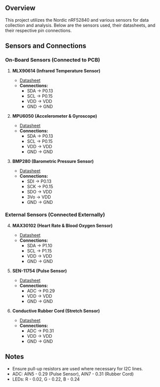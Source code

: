 ## Overview
This project utilizes the Nordic nRF52840 and various sensors for data collection and analysis. Below are the sensors used, their datasheets, and their respective pin connections.

## Sensors and Connections

### On-Board Sensors (Connected to PCB)

1. **MLX90614 (Infrared Temperature Sensor)**  
   - [Datasheet](https://www.melexis.com/en/documents/documentation/datasheets/datasheet-mlx90614)  
   - **Connections:**
     - SDA -> P0.13
     - SCL -> P0.15
     - VDD -> VDD
     - GND -> GND

2. **MPU6050 (Accelerometer & Gyroscope)**  
   - [Datasheet](https://invensense.tdk.com/wp-content/uploads/2015/02/MPU-6000-Datasheet1.pdf)  
   - **Connections:**
     - SDA -> P0.13
     - SCL -> P0.15
     - VDD -> VDD
     - GND -> GND

3. **BMP280 (Barometric Pressure Sensor)**  
   - [Datasheet](https://cdn-shop.adafruit.com/datasheets/BST-BMP280-DS001-11.pdf)   
   - **Connections:**
     - SDI -> P0.13
     - SCK -> P0.15
     - SDO -> VDD
     - 3Vo -> VDD
     - GND -> GND

### External Sensors (Connected Externally)

4. **MAX30102 (Heart Rate & Blood Oxygen Sensor)**  
   - [Datasheet](https://www.analog.com/media/en/technical-documentation/data-sheets/max30102.pdf)  
   - **Connections:**
     - SDA -> P1.10
     - SCL -> P1.15
     - VDD -> VDD
     - GND -> GND

5. **SEN-11754 (Pulse Sensor)**  
   - [Datasheet](https://www.digikey.com/en/products/detail/sparkfun-electronics/SEN-11574/5762397)  
   - **Connections:**
     - ADC -> P0.29
     - VDD -> VDD
     - GND -> GND

6. **Conductive Rubber Cord (Stretch Sensor)**  
   - [Datasheet](https://www.verical.com/datasheet/adafruit-misc-sensors-519-5047094.pdf)  
   - **Connections:**
     - ADC -> P0.31
     - VDD -> VDD
     - GND -> GND

## Notes
- Ensure pull-up resistors are used where necessary for I2C lines.
- ADC: AIN5 - 0.29 (Pulse Sensor), AIN7 - 0.31 (Rubber Cord)
- LEDs: R - 0.02, G - 0.22, B - 0.24

